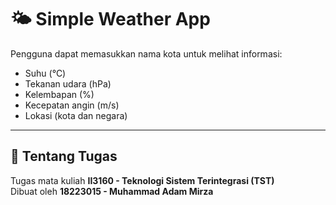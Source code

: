 # 🌤️ Simple Weather App

Pengguna dapat memasukkan nama kota untuk melihat informasi:
- Suhu (°C)
- Tekanan udara (hPa)
- Kelembapan (%)
- Kecepatan angin (m/s)
- Lokasi (kota dan negara)

---

## 🧠 Tentang Tugas

Tugas mata kuliah **II3160 - Teknologi Sistem Terintegrasi (TST)**  
Dibuat oleh **18223015 - Muhammad Adam Mirza**